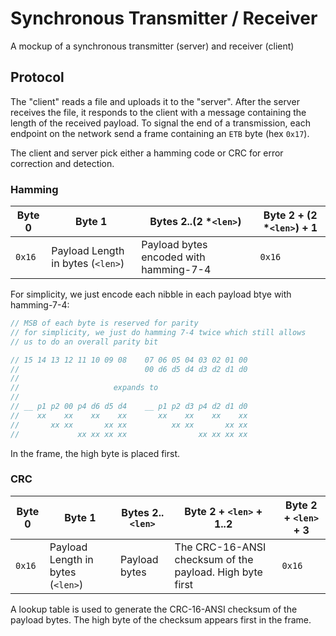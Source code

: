 # Synchronous Transmitter / Receiver

A mockup of a synchronous transmitter (server) and receiver (client)

## Protocol

The "client" reads a file and uploads it to the "server". After the server receives the file, it responds to the
client with a message containing the length of the received payload. To signal the end of a transmission, each
endpoint on the network send a frame containing an `ETB` byte (hex `0x17`). 

The client and server pick either a hamming code or CRC for error correction and detection.

### Hamming

| Byte 0 | Byte 1 | Bytes 2..(2 *`<len>`) | Byte 2 + (2 *`<len>`) + 1 |
| ------ | ------ | --------------------- | ------------------------- |
| `0x16` | Payload Length in bytes (`<len>`) | Payload bytes encoded with hamming-7-4 | `0x16` |

For simplicity, we just encode each nibble in each payload btye with hamming-7-4:

```c
// MSB of each byte is reserved for parity
// for simplicity, we just do hamming 7-4 twice which still allows
// us to do an overall parity bit

// 15 14 13 12 11 10 09 08    07 06 05 04 03 02 01 00
//                            00 d6 d5 d4 d3 d2 d1 d0
//
//                     expands to
//
// __ p1 p2 00 p4 d6 d5 d4    __ p1 p2 d3 p4 d2 d1 d0
//    xx    xx    xx    xx       xx    xx    xx    xx
//       xx xx       xx xx          xx xx       xx xx
//             xx xx xx xx                xx xx xx xx
```

In the frame, the high byte is placed first.

### CRC

| Byte 0 | Byte 1 | Bytes 2..`<len>` | Byte 2 + `<len>` + 1..2 | Byte 2 + `<len>` + 3 |
| ------ | ------ | ---------------- | ----------------------- | -------------------- |
| `0x16` | Payload Length in bytes (`<len>`) | Payload bytes | The CRC-16-ANSI checksum of the payload. High byte first | `0x16` |

A lookup table is used to generate the CRC-16-ANSI checksum of the payload bytes. The high byte of the checksum
appears first in the frame.
